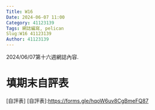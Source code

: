 ```yaml
---
Title: W16
Date: 2024-06-07 11:00
Category: 41123139
Tags: 網誌編寫, pelican
Slug:W16 41123139
Author: 41123139
---
```


2024/06/07第十六週網誌內容.

<!-- PELICAN_END_SUMMARY -->

# 填期末自評表
[自評表]
[自評表]:https://forms.gle/hqoW6uv8CgBmeFQ87